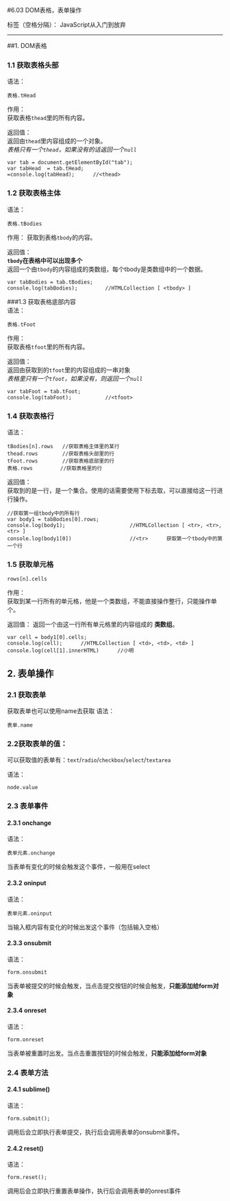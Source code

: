 #6.03 DOM表格，表单操作

标签（空格分隔）： JavaScript从入门到放弃

---

##1. DOM表格
### 1.1 获取表格头部  
语法：  
```
表格.tHead
```    
作用：  
获取表格`thead`里的所有内容。

返回值：  
返回由`thead`里内容组成的一个对象。  
*表格只有一个`thead`，如果没有的话返回一个`null`*  
```
var tab = document.getElementById("tab");
var tabHead  = tab.tHead;
=console.log(tabHead);      //<thead>
```

### 1.2 获取表格主体  
语法：  
```
表格.tBodies
```  
作用： 
获取到表格`tbody`的内容。

返回值：  
**`tbody`在表格中可以出现多个**  
返回一个由`tbody`的内容组成的类数组，每个tbody是类数组中的一个数据。
```
var tabBodies = tab.tBodies;
console.log(tabBodies);         //HTMLCollection [ <tbody> ]
```

###1.3 获取表格底部内容  
语法：  
```
表格.tFoot
```  
作用：  
获取表格`tfoot`里的所有内容。    

返回值：  
返回由获取到的`tfoot`里的内容组成的一串对象  
*表格里只有一个`tfoot`，如果没有，则返回一个`null`*  
```
var tabFoot = tab.tFoot;
console.log(tabFoot);           //<tfoot>
```

### 1.4 获取表格行  
语法：  
```
tBodies[n].rows   //获取表格主体里的某行  
thead.rows        //获取表格头部里的行  
tFoot.rows        //获取表格底部里的行  
表格.rows         //获取表格里的行
```
返回值：  
获取到的是一行，是一个集合。使用的话需要使用下标去取，可以直接给这一行进行操作。  
```
//获取第一组tbody中的所有行
var body1 = tabBodies[0].rows;          
console.log(body1);                     //HTMLCollection [ <tr>, <tr>, <tr> ] 
console.log(body1[0])                   //<tr>      获取第一个tbody中的第一个行  
```

### 1.5 获取单元格  
```
rows[n].cells
```
作用：  
获取到某一行所有的单元格，他是一个类数组，不能直接操作整行，只能操作单个。  

返回值： 
返回一个由这一行所有单元格里的内容组成的 **类数组**。   
```
var cell = body1[0].cells;
console.log(cell);      //HTMLCollection [ <td>, <td>, <td> ]
console.log(cell[1].innerHTML)      //小明
```

## 2. 表单操作  
### 2.1 获取表单
获取表单也可以使用name去获取
语法：  
```
表单.name
```
### 2.2获取表单的值：  
可以获取值的表单有：`text`/`radio`/`checkbox`/`select`/`textarea`  

语法：  
```
node.value
```  

### 2.3 表单事件  
#### 2.3.1 onchange
语法：
```
表单元素.onchange    
```
当表单有变化的时候会触发这个事件，一般用在select
#### 2.3.2 oninput 
语法：
```
表单元素.oninput     
```
当输入框内容有变化的时候出发这个事件（包括输入空格）   
#### 2.3.3 onsubmit
语法：  
```
form.onsubmit
```
当表单被提交的时候会触发，当点击提交按钮的时候会触发，**只能添加给form对象**

#### 2.3.4   onreset  
语法：  
```
form.onreset
```
当表单被重置时出发。当点击重置按钮的时候会触发，**只能添加给form对象**  

### 2.4 表单方法  
#### 2.4.1 sublime()
语法：
```
form.submit();
```
调用后会立即执行表单提交，执行后会调用表单的onsubmit事件。
#### 2.4.2 reset()
语法：  
```
form.reset();
```
调用后会立即执行重置表单操作，执行后会调用表单的onrest事件







